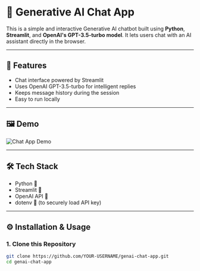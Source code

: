 # 💬 Generative AI Chat App

This is a simple and interactive Generative AI chatbot built using **Python**, **Streamlit**, and **OpenAI's GPT-3.5-turbo model**. It lets users chat with an AI assistant directly in the browser.

---

## 🚀 Features

- Chat interface powered by Streamlit
- Uses OpenAI GPT-3.5-turbo for intelligent replies
- Keeps message history during the session
- Easy to run locally

---

## 🖼️ Demo

<img src="https://via.placeholder.com/800x400.png?text=Chat+App+Demo+Screenshot" alt="Chat App Demo" />

---

## 🛠️ Tech Stack

- Python 🐍
- Streamlit 🧊
- OpenAI API 🤖
- dotenv 🔐 (to securely load API key)

---

## ⚙️ Installation & Usage

### 1. Clone this Repository

```bash
git clone https://github.com/YOUR-USERNAME/genai-chat-app.git
cd genai-chat-app
